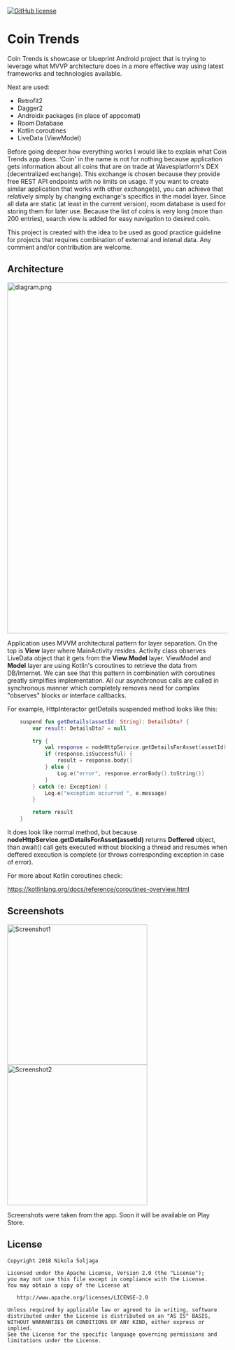 [![GitHub license](https://img.shields.io/badge/license-Apache%20License%202.0-blue.svg?style=flat)](http://www.apache.org/licenses/LICENSE-2.0)

# Coin Trends
Coin Trends is showcase or blueprint Android project that is trying to leverage what MVVP architecture does in a more effective way using latest frameworks and technologies available. 

Next are used:

- Retrofit2
- Dagger2 
- Androidx packages (in place of appcomat)
- Room Database
- Kotlin coroutines
- LiveData (ViewModel)

Before going deeper how everything works I would like to explain what Coin Trends app does. 'Coin' in the name is not for nothing because application gets information about all coins that are on trade at Wavesplatform's DEX (decentralized exchange). This exchange is chosen because they provide free REST API endpoints with no limits on usage. If you want to create similar  application that works with other exchange(s), you can achieve that relatively simply by changing exchange's specifics in the model layer. Since all data are static (at least in the current version),  room database is used for storing them for later use. Because the list of coins is very long (more than 200 entries), search view is added for easy navigation to desired coin. 

This project is created with the idea to be used as good practice guideline for projects that requires combination of external and intenal data. Any comment and/or contribution are welcome.
   
## Architecture

<img src="img/diagram.png" alt="diagram.png" width="800"/>

Application uses MVVM architectural pattern for layer separation. On the top is **View** layer where MainActivity resides. Activity class observes LiveData object that it gets from the **View Model** layer. ViewModel and **Model** layer are using Kotlin's coroutines to retrieve the data from DB/Internet. We can see that this pattern in combination with coroutines greatly simplifies implementation. All our asynchronous calls are called in synchronous manner which completely removes need for complex "observes" blocks or interface callbacks.

For example, HttpInteractor getDetails suspended method looks like this:

```kotlin
    suspend fun getDetails(assetId: String): DetailsDto? {
        var result: DetailsDto? = null

        try {
            val response = nodeHttpService.getDetailsForAsset(assetId).await()
            if (response.isSuccessful) {
                result = response.body()
            } else {
                Log.e("error", response.errorBody().toString())
            }
        } catch (e: Exception) {
            Log.e("exception occurred ", e.message)
        }

        return result
    }
```

It does look like normal method, but because **nodeHttpService.getDetailsForAsset(assetId)** returns **Deffered** object, than await() call gets executed without blocking a thread and resumes when deffered execution is complete (or throws corresponding exception in case of error).

For more about Kotlin coroutines check:

https://kotlinlang.org/docs/reference/coroutines-overview.html

## Screenshots 

<img src="img/Screenshot1.png" alt="Screenshot1" width="320"/>   <img src="img/Screenshot2.png" alt="Screenshot2" width="320"/>

Screenshots were taken from the app. Soon it will be available on Play Store.


## License

~~~
Copyright 2018 Nikola Šoljaga

Licensed under the Apache License, Version 2.0 (the "License");
you may not use this file except in compliance with the License.
You may obtain a copy of the License at

   http://www.apache.org/licenses/LICENSE-2.0

Unless required by applicable law or agreed to in writing, software
distributed under the License is distributed on an "AS IS" BASIS,
WITHOUT WARRANTIES OR CONDITIONS OF ANY KIND, either express or implied.
See the License for the specific language governing permissions and
limitations under the License.
~~~

